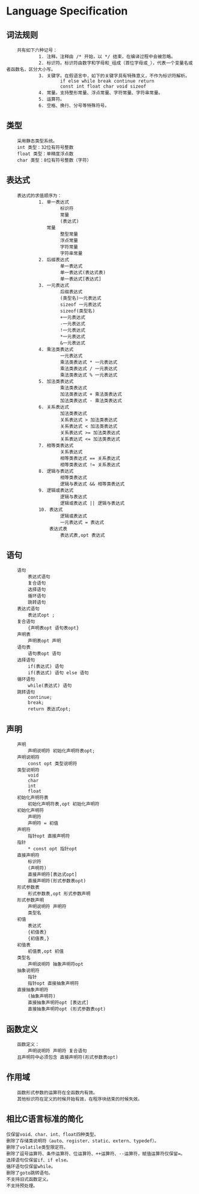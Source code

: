 # Language Specification


## 词法规则
    	共有如下六种记号：
                1. 注释。注释由 /* 开始，以 */ 结束，在编译过程中会被忽略。
                2. 标识符。标识符由数字和字母和_组成（首位字母或_），代表一个变量名或者函数名，区分大小写。
                3. 关键字。在假语言中，如下的关键字具有特殊意义，不作为标识符解析。
                        if else while break continue return
                        const int float char void sizeof
                4. 常量。支持整形常量、浮点常量、字符常量、字符串常量。
                5. 运算符。
                6. 空格、换行、分号等特殊符号。

## 类型
        采用静态类型系统。
        int 类型：32位有符号整数
        float 类型：单精度浮点数
        char 类型：8位有符号整数（字符）

## 表达式
        表达式的求值顺序为：
                1. 单一表达式
                        标识符
                        常量
                        (表达式)
                   常量
                        整型常量
                        浮点常量
                        字符常量
                        字符串常量
                2. 后缀表达式
                        单一表达式
                        单一表达式(表达式表)
                        单一表达式[表达式]
                3. 一元表达式
                        后缀表达式
                        (类型名)一元表达式
                        sizeof 一元表达式
    					sizeof(类型名)
                        +一元表达式
                        -一元表达式
                        !一元表达式
                        *一元表达式
                        &一元表达式
                4. 乘法类表达式
                        一元表达式
                        乘法类表达式 * 一元表达式
                        乘法类表达式 / 一元表达式
                        乘法类表达式 % 一元表达式
                5. 加法类表达式
                        乘法类表达式
                        加法类表达式 + 乘法类表达式
                        加法类表达式 - 乘法类表达式
                6. 关系表达式
                        加法类表达式
                        关系表达式 > 加法类表达式
                        关系表达式 < 加法类表达式
                        关系表达式 >= 加法类表达式
                        关系表达式 <= 加法类表达式
                7. 相等类表达式
                        关系表达式
                        相等类表达式 == 关系表达式
                        相等类表达式 != 关系表达式
                8. 逻辑与表达式
                        相等类表达式
                        逻辑与表达式 && 相等类表达式
                9. 逻辑或表达式
                        逻辑与表达式
                        逻辑或表达式 || 逻辑与表达式
                10. 表达式
                        逻辑或表达式
                        一元表达式 = 表达式
                    表达式表
                    	表达式表,opt 表达式

## 语句
        语句
        	表达式语句
        	复合语句
        	选择语句
        	循环语句
        	跳转语句
        表达式语句
            表达式opt ;
        复合语句
            {声明表opt 语句表opt}
        声明表
        	声明表opt 声明
        语句表
        	语句表opt 语句
        选择语句
            if(表达式) 语句
            if(表达式) 语句 else 语句
        循环语句
            while(表达式) 语句
        跳转语句
       		continue;
        	break;
            return 表达式opt;

## 声明
        声明
        	声明说明符 初始化声明符表opt;
        声明说明符
            const opt 类型说明符
        类型说明符
        	void
        	char
        	int
        	float
        初始化声明符表
        	初始化声明符表,opt 初始化声明符
        初始化声明符
        	声明符
        	声明符 = 初值
        声明符
        	指针opt 直接声明符
        指针
        	* const opt 指针opt
        直接声明符
        	标识符
        	(声明符)
        	直接声明符[表达式opt]
        	直接声明符(形式参数表opt)	
    	形式参数表
    		形式参数表,opt 形式参数声明
    	形式参数声明
    		声明说明符 声明符
    		类型名
    	初值
    		表达式
    		{初值表}
    		{初值表,}
    	初值表
    		初值表,opt 初值
    	类型名
    		声明说明符 抽象声明符opt
    	抽象说明符
    		指针
    		指针opt 直接抽象声明符
    	直接抽象声明符
    		(抽象声明符)
    		直接抽象声明符opt [表达式]
    		直接抽象声明符opt (形式参数表opt)

## 函数定义

```
    函数定义：
        声明说明符 声明符 复合语句
    且声明符中必须包含 直接声明符(形式参数表opt)
```

## 作用域

        函数形式参数的运算符在全函数内有效。
        其他标识符在定义的时候开始有效，在程序块结束的时候失效。

## 相比C语言标准的简化

```
仅保留void、char、int、float四种类型。
删除了存储类说明符（auto、register、static、extern、typedef）。
删除了volatile类型限定符。
删除了逗号运算符、条件运算符、位运算符、++运算符、--运算符，赋值运算符仅保留=。
选择语句仅保留if、if else。
循环语句仅保留while。
删除了goto跳转语句。
不支持旧式函数定义。
不支持预处理。
```